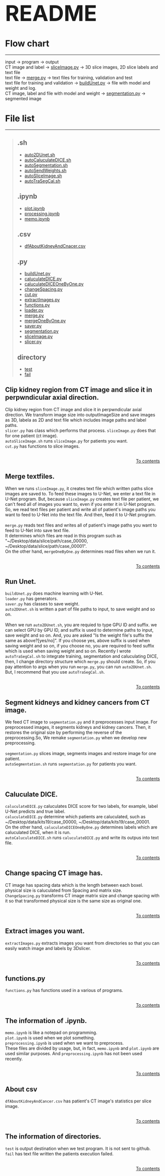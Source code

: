 <span style="font-size:500%"> **README** </span>

<a name="contents"></a>
# Flow chart  
---
input -> program -> output  
CT image and label -> [sliceImage.py](#slice) -> 3D slice images, 2D slice labels and text file  
text file -> [merge.py](#merge) -> text files for training, validation and test  
text file for training and validation -> [buildUnet.py](#UNet) -> file with model and weight and log.  
CT image, label and file with model and weight -> [segmentation.py](#segmentation) -> segmented image   


# File list  
---
>## .sh  
>- [auto2DUnet.sh](#UNet)
>- [autoCaluculateDICE.sh](#caluculateDICE)
>- [autoSegmentation.sh](#segmentation)
>- [autoSendWeights.sh](#send)
>- [autoSliceImage.sh](#slice)
>- [autoTraSegCal.sh](#traSegCal)
>## .ipynb
>- [plot.ipynb](#ipynb)
>- [processing.ipynb](#ipynb)
>- [memo.ipynb](#ipynb)
>## .csv
>- [dfAboutKidneyAndCnacer.csv](#csv)
>## .py
>- [buildUnet.py](#UNet)
>- [caluculateDICE.py](#caluculateDICE)
>- [caluculateDICEOneByOne.py](#caluculateDICE)
>- [changeSpacing.py](#changeSpacing)
>- [cut.py](#slice)
>- [extractImages.py](#extractImages)
>- [functions.py](#functions)
>- [loader.py](#UNet)
>- [merge.py](#merge)
>- [mergeOneByOne.py](#merge)
>- [saver.py](#UNet)
>- [segmentation.py](#segmentation)
>- [sliceImage.py](#slice)
>- [slicer.py](#slice)
>## directory
>- [test](#directory)
>- [fail](#directory)

<a name="slice"></a>
## Clip kidney region from CT image and slice it in perpwndicular axial direction.  
Clip kidney region from CT image and slice it in perpwndicular axial direction. We transform image size into outputImageSize and save images as 3D, labela as 2D and text file which includes image paths and label paths.  
`slicer.py` has class which performs that process.
`sliceImage.py` does that for one patient (ct image).  
`autoSliceImage.sh` runs `sliceImage.py` for patients you want.  
`cut.py` has functions to slice images.  

<br>
<div style="text-align: right;"><a href="#contents">To contents</a></div>

<a name="merge"></a>
## Merge textfiles.
When we runs `sliceImage.py`, it creates text file which written paths slice images are saved to. To feed these images to U-Net, we enter a text file in U-Net program. But, because `sliceImage.py` creates text file per patient, we can't feed all of images you want to, even if you enter it in U-Net program. So, we read text files per patient and write all of patient's image paths you want to feed to U-Net into the text file. And then, feed it to U-Net program.  
<br>
`merge.py` reads text files and writes all of patient's image paths you want to feed to U-Net into save text file.  
It determines which files are read in this program such as "~/Desktop/data/slice/path/case_00000, ~/Desktop/data/slice/path/case_00001".  
On the other hand, `mergeOneByOne.py` determines read files when we run it.  

<br>
<div style="text-align: right;"><a href="#contents">To contents</a></div>

<a name="UNet"></a>
## Run Unet.
`buildUnet.py` does machine learning with U-Net.  
`loader.py` has generators.  
`saver.py` has classes to save weight.  
`auto2DUnet.sh` is written a part of file paths to input, to save weight and so on.  
<br>
When we run `auto2DUnet.sh`, you are requied to type GPU ID and suffix. we can select GPU by GPU ID, and suffix is used to determine paths to input, save weight and so on. And, you are asked "Is the weight file's suffix the same as above?[yes/no]". If you choose yes, above suffix is used when saving weight and so on, if you choose no, you are required to feed suffix which is used when saving weight and so on. Recently I wrote `autoTraSegCal.sh` to integrate training, segmentation and caluculating DICE, then, I change directory structure which `merge.py` should create. So, if you pay attention to args when you run `merge.py`, you can run `auto2DUnet.sh`. But, I recommend that you use `autoTraSegCal.sh`.  

<br>
<div style="text-align: right;"><a href="#contents">To contents</a></div>

<a name="segmentation"></a>
## Segment kidneys and kidney cancers from CT image.
We feed CT image to `segmentation.py` and it preprocesses input image. For preprocessed images, it segments kidneys and kidney cancers. Then, it restores the original size by performing the reverse of the preprocessing.So, We remake `segmentation.py` when we develop new preprocessing.  
<br>
`segmentation.py` slices image, segments images and restore image for one patient.  
`autoSegmentation.sh` runs `segmentation.py` for patients you want. 

<br>
<div style="text-align: right;"><a href="#contents">To contents</a></div>


<a name="caluculateDICE"></a>
## Caluculate DICE. 
`caluculateDICE.py` caluculates DICE score for two labels, for example, label U-Net predicts and true label.   
`caluculateDICE.py` determine which patients are caluculated, such as ~/Desktop/data/kits19/case_00000, ~/Desktop/data/kits19/case_00001.  
On the other hand, `caluculateDICEOneByOne.py` determines labels which are caluculated DICE, when it is run.  
`autoCaluculateDICE.sh` runs `caluculateDICE.py` and write its outpus into text file.    

<br>
<div style="text-align: right;"><a href="#contents">To contents</a></div>

<a name="changeSpacing"></a>
## Change spacing CT image has.
CT image has spacing data which is the length between each boxel. physical size is caluculated from Spacing and matrix size.  
`ChangeSpacing.py` transforms CT image matrix size and change spacing with it so that transformed physical size is the same size as original one.  

<br>
<div style="text-align: right;"><a href="#contents">To contents</a></div>

<a name="extractImages"></a>
## Extract images you want.
`extractImages.py` extracts images you want from directories so that you can easily watch image and labels by 3Dslicer.  

<br>
<div style="text-align: right;"><a href="#contents">To contents</a></div>

<a name="functions"></a>
## functions.py
`functions.py` has functions used in a various of programs.  

<br>
<div style="text-align: right;"><a href="#contents">To contents</a></div>


<a name="ipynb"></a>
## The information of .ipynb.
`memo.ipynb` is like a notepad on programming.  
`plot.ipynb` is used when we plot something.  
`preprocessing.ipynb` is used when we want to preprocess.  
These files are divided by usage, but, in fact, `memo.ipynb` and `plot.ipynb` are used similar purposes. And `preprocessing.ipynb` has not been used recently.  

<br>
<div style="text-align: right;"><a href="#contents">To contents</a></div>


<a name="csv"></a>
## About csv
`dfAboutKidneyAndCancer.csv` has patient's CT image's statistics per slice image.

<br>
<div style="text-align: right;"><a href="#contents">To contents</a></div>


<a name="directory"></a>
## The information of directories.
`test` is output destination when we test program. It is not sent to github.
`fail` has text file written the patients execution failed.  

<br>
<div style="text-align: right;"><a href="#contents">To contents</a></div>



